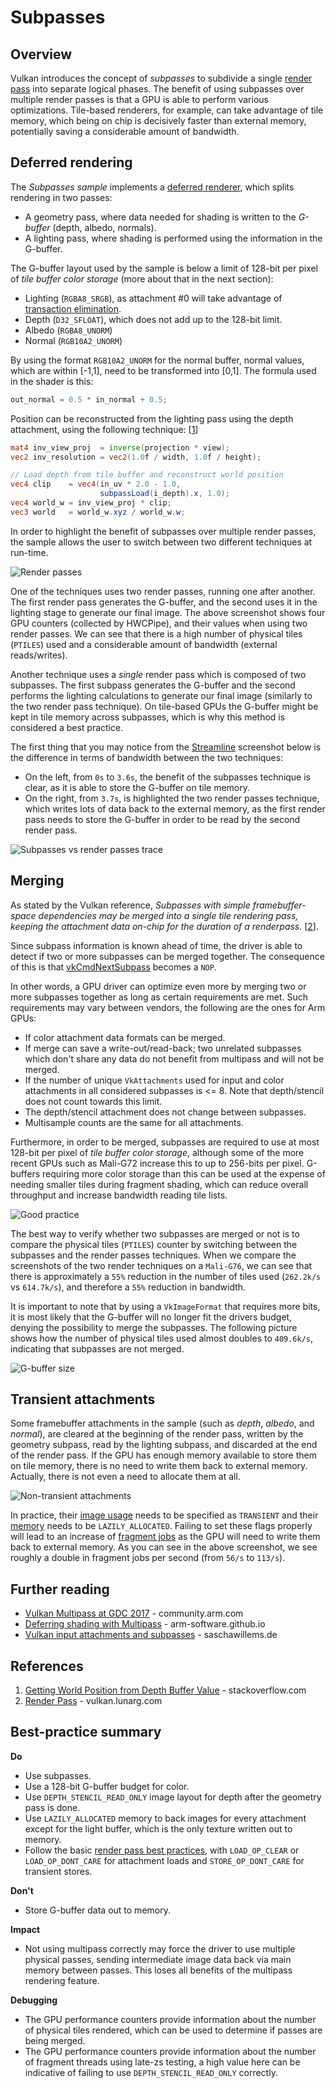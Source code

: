<!--
- Copyright (c) 2019-2020, Arm Limited and Contributors
-
- SPDX-License-Identifier: Apache-2.0
-
- Licensed under the Apache License, Version 2.0 the "License";
- you may not use this file except in compliance with the License.
- You may obtain a copy of the License at
-
-     http://www.apache.org/licenses/LICENSE-2.0
-
- Unless required by applicable law or agreed to in writing, software
- distributed under the License is distributed on an "AS IS" BASIS,
- WITHOUT WARRANTIES OR CONDITIONS OF ANY KIND, either express or implied.
- See the License for the specific language governing permissions and
- limitations under the License.
-
-->

# Subpasses

## Overview

Vulkan introduces the concept of _subpasses_ to subdivide a single [render pass](../render_passes/render_passes_tutorial.md) into separate logical phases. The benefit of using subpasses over multiple render passes is that a GPU is able to perform various optimizations. Tile-based renderers, for example, can take advantage of tile memory, which being on chip is decisively faster than external memory, potentially saving a considerable amount of bandwidth.

## Deferred rendering

The _Subpasses sample_ implements a [deferred renderer](https://en.wikipedia.org/wiki/Deferred_shading), which splits rendering in two passes:

* A geometry pass, where data needed for shading is written to the _G-buffer_ (depth, albedo, normals).
* A lighting pass, where shading is performed using the information in the G-buffer.

The G-buffer layout used by the sample is below a limit of 128-bit per pixel of *tile buffer color storage* (more about that in the next section):

* Lighting (`RGBA8_SRGB`), as attachment #0 will take advantage of [transaction elimination](https://developer.arm.com/solutions/graphics-and-gaming/resources/demos/transaction-elimination).
* Depth (`D32_SFLOAT`), which does not add up to the 128-bit limit.
* Albedo (`RGBA8_UNORM`)
* Normal (`RGB10A2_UNORM`)

By using the format `RGB10A2_UNORM` for the normal buffer, normal values, which are within [-1,1], need to be transformed into [0,1]. The formula used in the shader is this:
```glsl
out_normal = 0.5 * in_normal + 0.5;
```
Position can be reconstructed from the lighting pass using the depth attachment, using the following technique: [[1](#references)]

```glsl
mat4 inv_view_proj  = inverse(projection * view);
vec2 inv_resolution = vec2(1.0f / width, 1.0f / height);

// Load depth from tile buffer and reconstruct world position
vec4 clip    = vec4(in_uv * 2.0 - 1.0, 
                    subpassLoad(i_depth).x, 1.0);
vec4 world_w = inv_view_proj * clip;
vec3 world   = world_w.xyz / world_w.w;
```

In order to highlight the benefit of subpasses over multiple render passes, the sample allows the user to switch between two different techniques at run-time.

![Render passes](images/render-passes.jpg)

One of the techniques uses two render passes, running one after another. The first render pass generates the G-buffer, and the second uses it in the lighting stage to generate our final image. The above screenshot shows four GPU counters (collected by HWCPipe), and their values when using two render passes. We can see that there is a high number of physical tiles (`PTILES`) used and a considerable amount of bandwidth (external reads/writes).

Another technique uses a *single* render pass which is composed of two subpasses. The first subpass generates the G-buffer and the second performs the lighting calculations to generate our final image (similarly to the two render pass technique). On tile-based GPUs the G-buffer might be kept in tile memory across subpasses, which is why this method is considered a best practice.

The first thing that you may notice from the [Streamline](https://developer.arm.com/tools-and-software/embedded/arm-development-studio/components/streamline-performance-analyzer) screenshot below is the difference in terms of bandwidth between the two techniques:
- On the left, from `0s` to `3.6s`, the benefit of the subpasses technique is clear, as it is able to store the G-buffer on tile memory.
- On the right, from `3.7s`, is highlighted the two render passes technique, which writes lots of data back to the external memory, as the first render pass needs to store the G-buffer in order to be read by the second render pass.

![Subpasses vs render passes trace](images/subpasses-renderpasses-trace.jpg)

## Merging

As stated by the Vulkan reference, _Subpasses with simple framebuffer-space dependencies may be merged into a single tile rendering pass, keeping the attachment data on-chip for the duration of a renderpass._ [[2](#references)].

Since subpass information is known ahead of time, the driver is able to detect if two or more subpasses can be merged together. The consequence of this is that [vkCmdNextSubpass](https://www.khronos.org/registry/vulkan/specs/1.1-extensions/man/html/vkCmdNextSubpass.html) becomes a `NOP`.

In other words, a GPU driver can optimize even more by merging two or more subpasses together as long as certain requirements are met. Such requirements may vary between vendors, the following are the ones for Arm GPUs:

* If color attachment data formats can be merged.
* If merge can save a write-out/read-back; two unrelated subpasses which don't share any data do not benefit from multipass and will not be merged.
* If the number of unique `VkAttachments` used for input and color attachments in all considered subpasses is <= 8. Note that depth/stencil does not count towards this limit.
* The depth/stencil attachment does not change between subpasses.
* Multisample counts are the same for all attachments.

Furthermore, in order to be merged, subpasses are required to use at most 128-bit per pixel of *tile buffer color storage*, although some of the more recent GPUs such as Mali-G72 increase this to up to 256-bits per pixel. G-buffers requiring more color storage than this can be used at the expense of needing smaller tiles during fragment shading, which can reduce overall throughput and increase bandwidth reading tile lists.

![Good practice](images/good-practice.jpg)

The best way to verify whether two subpasses are merged or not is to compare the physical tiles (`PTILES`) counter by switching between the subpasses and the render passes techniques. When we compare the screenshots of the two render techniques on a `Mali-G76`, we can see that there is approximately a `55%` reduction in the number of tiles used (`262.2k/s` vs `614.7k/s`), and therefore a `55%` reduction in bandwidth.

It is important to note that by using a `VkImageFormat` that requires more bits, it is most likely that the G-buffer will no longer fit the drivers budget, denying the possibility to merge the subpasses. The following picture shows how the number of physical tiles used almost doubles to `409.6k/s`, indicating that subpasses are not merged.

![G-buffer size](images/gbuffer-size.jpg)

## Transient attachments

Some framebuffer attachments in the sample (such as _depth_, _albedo_, and _normal_), are cleared at the beginning of the render pass, written by the geometry subpass, read by the lighting subpass, and discarded at the end of the render pass. If the GPU has enough memory available to store them on tile memory, there is no need to write them back to external memory. Actually, there is not even a need to allocate them at all.

![Non-transient attachments](images/transient-attachments.jpg)

In practice, their [image usage](https://www.khronos.org/registry/vulkan/specs/1.1-extensions/man/html/VkImageUsageFlagBits.html) needs to be specified as `TRANSIENT` and their [memory](https://www.khronos.org/registry/vulkan/specs/1.1-extensions/man/html/VkMemoryPropertyFlagBits.html) needs to be `LAZILY_ALLOCATED`. Failing to set these flags properly will lead to an increase of [fragment jobs](https://community.arm.com/developer/tools-software/graphics/b/blog/posts/mali-bifrost-family-performance-counters) as the GPU will need to write them back to external memory. As you can see in the above screenshot, we see roughly a double in fragment jobs per second (from `56/s` to `113/s`).

## Further reading

* [Vulkan Multipass at GDC 2017](https://community.arm.com/developer/tools-software/graphics/b/blog/posts/vulkan-multipass-at-gdc-2017) - community.arm.com
* [Deferring shading with Multipass](https://arm-software.github.io/vulkan-sdk/multipass.html) - arm-software.github.io
* [Vulkan input attachments and subpasses](https://www.saschawillems.de/blog/2018/07/19/vulkan-input-attachments-and-sub-passes/) - saschawillems.de

## References

1. [Getting World Position from Depth Buffer Value](https://stackoverflow.com/a/32246825) - stackoverflow.com
2. [Render Pass](https://vulkan.lunarg.com/doc/view/1.0.37.0/linux/vkspec.chunked/ch07.html) - vulkan.lunarg.com

## Best-practice summary

**Do**

* Use subpasses.
* Use a 128-bit G-buffer budget for color.
* Use `DEPTH_STENCIL_READ_ONLY` image layout for depth after the geometry pass is done.
* Use `LAZILY_ALLOCATED` memory to back images for every attachment except for the light buffer, which is the only texture written out to memory.
* Follow the basic [render pass best practices](../render_passes/render_passes_tutorial.md), with `LOAD_OP_CLEAR` or `LOAD_OP_DONT_CARE` for attachment loads and `STORE_OP_DONT_CARE` for transient stores.

**Don't**

* Store G-buffer data out to memory.

**Impact**

* Not using multipass correctly may force the driver to use multiple physical passes, sending intermediate image data back via main memory between passes. This loses all benefits of the multipass rendering feature.

**Debugging**

* The GPU performance counters provide information about the number of physical tiles rendered, which can be used to determine if passes are being merged.
* The GPU performance counters provide information about the number of fragment threads using late-zs testing, a high value here can be indicative of failing to use `DEPTH_STENCIL_READ_ONLY` correctly.
